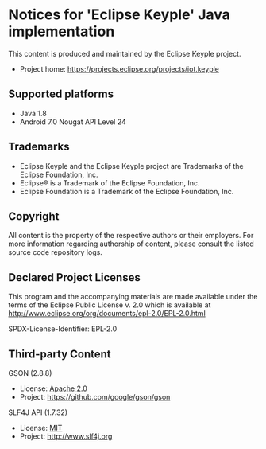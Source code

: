 # Notices for 'Eclipse Keyple' Java implementation

This content is produced and maintained by the Eclipse Keyple project.

* Project home: https://projects.eclipse.org/projects/iot.keyple
 
## Supported platforms

* Java 1.8
* Android 7.0 Nougat API Level 24

## Trademarks
 
* Eclipse Keyple and the Eclipse Keyple project are Trademarks of the Eclipse Foundation, Inc.
* Eclipse® is a Trademark of the Eclipse Foundation, Inc.
* Eclipse Foundation is a Trademark of the Eclipse Foundation, Inc.
 
## Copyright

All content is the property of the respective authors or their employers.
For more information regarding authorship of content, please consult the
listed source code repository logs.

## Declared Project Licenses

This program and the accompanying materials are made available under the terms
of the Eclipse Public License v. 2.0 which is available at
http://www.eclipse.org/org/documents/epl-2.0/EPL-2.0.html

SPDX-License-Identifier: EPL-2.0
   
## Third-party Content

GSON (2.8.8)

* License: [Apache 2.0](https://www.apache.org/licenses/LICENSE-2.0.txt)
* Project: https://github.com/google/gson/gson

SLF4J API (1.7.32)

* License: [MIT](https://spdx.org/licenses/MIT.html)
* Project: http://www.slf4j.org